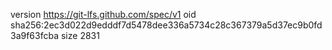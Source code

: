 version https://git-lfs.github.com/spec/v1
oid sha256:2ec3d022d9edddf7d5478dee336a5734c28c367379a5d37ec9b0fd3a9f63fcba
size 2831
